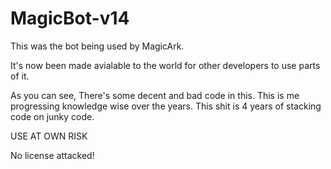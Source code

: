 # MagicBot-v14


This was the bot being used by MagicArk.

It's now been made avialable to the world for other developers to use parts of it. 

As you can see, There's some decent and bad code in this. This is me progressing knowledge wise over the years. This shit is 4 years of stacking code on junky code. 

USE AT OWN RISK

No license attacked!
